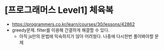 # [프로그래머스 Level1] 체육복
- https://programmers.co.kr/learn/courses/30/lessons/42862
- greedy문제. filter를 이용해 간결하게 해결할 수 있다.
  - 아직 js만의 문법에 익숙하지가 않아 어려웠다. 나중에 다시한번 풀어봐야할 문제
